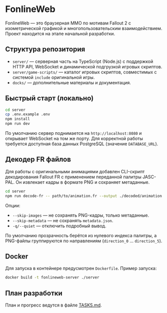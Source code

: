 # FonlineWeb

FonlineWeb — это браузерная MMO по мотивам Fallout 2 с изометрической графикой и многопользовательским взаимодействием. Проект находится на этапе начальной разработки.

## Структура репозитория

- `server/` — серверная часть на TypeScript (Node.js) с поддержкой HTTP API, WebSocket и динамической подгрузкой игровых скриптов.
- `server/game-scripts/` — каталог игровых скриптов, совместимых с системой `include` оригинальной игры.
- `docks/` — дополнительные материалы и документация.

## Быстрый старт (локально)

```bash
cd server
cp .env.example .env
npm install
npm run dev
```

По умолчанию сервер поднимается на `http://localhost:8080` и открывает WebSocket на том же порту. Для корректной работы требуется доступная база данных PostgreSQL (значение `DATABASE_URL`).

## Декодер FR файлов

Для работы с оригинальными анимациями добавлен CLI-скрипт декодирования Fallout FR с применением переданной палитры JASC-PAL. Он извлекает кадры в формате PNG и сохраняет метаданные.

```bash
cd server
npm run decode-fr -- path/to/animation.fr --output ./decoded/animation
```

Опции:

- `--skip-images` — не сохранять PNG-кадры, только метаданные.
- `--skip-metadata` — не сохранять `metadata.json`.
- `-q/--quiet` — отключить подробный вывод.

По умолчанию прозрачность берётся из нулевого индекса палитры, а PNG-файлы группируются по направлениям (`direction_0` ... `direction_5`).

## Docker

Для запуска в контейнере предусмотрен `Dockerfile`. Пример запуска:

```bash
docker build -t fonlineweb-server ./server
```

## План разработки

План и прогресс ведутся в файле [TASKS.md](TASKS.md).

